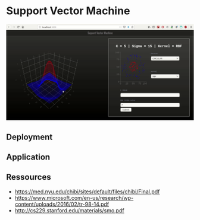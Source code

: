 # Support Vector Machine

![interface](https://raw.githubusercontent.com/guihardbastien/Support-Vector-Machine/master/doc/SVM-IHM.gif)
## Deployment

## Application

## Ressources
* https://med.nyu.edu/chibi/sites/default/files/chibi/Final.pdf
* https://www.microsoft.com/en-us/research/wp-content/uploads/2016/02/tr-98-14.pdf
* http://cs229.stanford.edu/materials/smo.pdf
